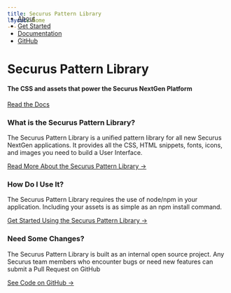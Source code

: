 ```yaml
---
title: Securus Pattern Library
layout: home
---
```


<div class="pp-hero" style="margin-top: -50px;">
  <div class="container">
    <div class="pp-hero__navigation">
      <ul>
        <li><a href="about.html" class="btn btn-link">About</a></li>
        <li><a href="getting-started.html" class="btn btn-link">Get Started</a></li>
        <li><a href="docs.html" class="btn btn-link">Documentation</a></li>
        <li><a href="http://es-bitbucket01.dal.securustech.net/scm/ux/securus-pattern-library.git" class="btn btn-link">GitHub</a></li>
      </ul>
    </div>
    <div class="pp-hero__content">
      <h1>Securus Pattern Library</h1>
      <h4>The CSS and assets that power the Securus NextGen Platform</h4>
      <a href="docs.html" class="btn btn-primary">Read the Docs</a>
    </div>
  </div>
</div>

<div class="container marketing-tab">
  <div class="row">
    <div class="col-md-4">
      <h3><i class="fa fa-paint-brush"></i> What is the Securus Pattern Library?</h3>
      <p>The Securus Pattern Library is a unified pattern library for all new Securus NextGen applications. It provides all the CSS, HTML snippets, fonts, icons, and images you need to build a User Interface.</p>
      <a href="about.html">Read More About the Securus Pattern Library &#8594;</a>
    </div>
    <div class="col-md-4">
      <h3><i class="fa fa-file-code-o"></i> How Do I Use It?</h3>
      <p>The Securus Pattern Library requires the use of node/npm in your application. Including your assets is as simple as an npm install command.</p>
      <a href="getting-started.html">Get Started Using the Securus Pattern Library &#8594;</a>
    </div>
    <div class="col-md-4">
      <h3><i class="fa fa-code-fork"></i> Need Some Changes?</h3>
      <p>The Securus Pattern Library is built as an internal open source project. Any Securus team members who encounter bugs or need new features can submit a Pull Request on GitHub</p>
      <a href="http://es-bitbucket01.dal.securustech.net/scm/ux/securus-pattern-library.git">See Code on GitHub &#8594;</a>
    </div>
  </div>
</div>